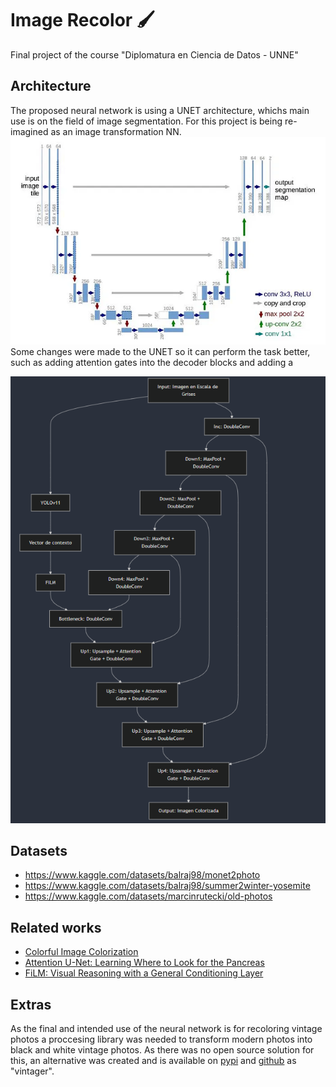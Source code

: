 # Image Recolor 🖌️
Final project of the course "Diplomatura en Ciencia de Datos - UNNE"

## Architecture
The proposed neural network is using a UNET architecture, whichs main use is on the field of image segmentation. For this project is being re-imagined as an image transformation NN.
![UNET architecture](assets\unet.png)
Some changes were made to the UNET so it can perform the task better, such as adding attention gates into the decoder blocks and adding a 

![Proposed architecture](assets\unet_propuesta.png)

## Datasets
- https://www.kaggle.com/datasets/balraj98/monet2photo
- https://www.kaggle.com/datasets/balraj98/summer2winter-yosemite
- https://www.kaggle.com/datasets/marcinrutecki/old-photos

## Related works
- [Colorful Image Colorization](https://arxiv.org/abs/1603.08511)
- [Attention U-Net: Learning Where to Look for the Pancreas](https://arxiv.org/abs/1804.03999)
- [FiLM: Visual Reasoning with a General Conditioning Layer](https://arxiv.org/abs/1709.07871)

## Extras
As the final and intended use of the neural network is for recoloring vintage photos a proccesing library was needed to transform modern photos into black and white vintage photos. As there was no open source solution for this, an alternative was created and is available on [pypi](https://pypi.org/project/vintager/) and [github](https://github.com/Fran-98/vintager) as "vintager".
